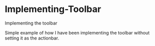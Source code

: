 # Implementing-Toolbar
Implementing the toolbar 

Simple example of how I have been implementing the toolbar without setting it as the actionbar. 
